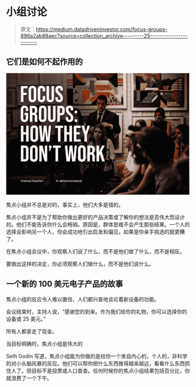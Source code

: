 # 小组讨论

> 原文：<https://medium.datadriveninvestor.com/focus-groups-896a2ab88aec?source=collection_archive---------25----------------------->

## 它们是如何不起作用的

![](img/e205ef8984af574d40dd2a14a3725ac1.png)

焦点小组并不总是对的，事实上，他们大多是错的。

焦点小组并不是为了帮助你做出更好的产品决策或了解你的想法是否伟大而设计的。他们不能告诉你什么会畅销。原因是，群体思维不会产生那些结果。一个人的选择会影响另一个人，你会成功地引出启发和偏见。如果是你亲手挑选的就更糟了。

在焦点小组会议中，你观察人们说了什么，而不是他们做了什么，而不是相反。

要做出这样的决定，你必须观察人们做什么，而不是他们说什么。

## **一个新的 100 美元电子产品的故事**

焦点小组的反应令人难以置信，人们都兴奋地谈论着新设备的功能。

会议结束时，主持人说，“感谢您的到来。作为我们给你的礼物，你可以选择你的设备或 25 美元。”

所有人都拿走了现金。

当目标明确时，焦点小组是伟大的

Seth Godin 写道，焦点小组能为你做的是给你一个发自内心的，个人的，非科学的对小头脑风暴的反应。他们可以帮你把什么东西推得越来越远，看看什么东西抓住人了。但目标不是投票或人口普查。任何时候你的焦点小组结果包括百分比，你就浪费了一个下午。